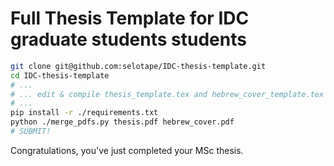 # Full Thesis Template for IDC graduate students students

```bash
git clone git@github.com:selotape/IDC-thesis-template.git
cd IDC-thesis-template
# ...
# ... edit & compile thesis_template.tex and hebrew_cover_template.tex
# ...
pip install -r ./requirements.txt
python ./merge_pdfs.py thesis.pdf hebrew_cover.pdf
# SUBMIT!
```

Congratulations, you've just completed your MSc thesis.